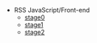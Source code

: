 - RSS JavaScript/Front-end
  -  [stage0](stage0.md)
  -  [stage1](stage1.md)
  -  [stage2](stage2.md)